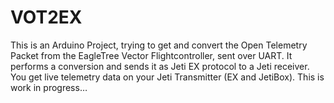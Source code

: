 # VOT2EX
This is an Arduino Project, trying to get and convert the Open Telemetry Packet from the EagleTree Vector Flightcontroller, sent over UART. It performs a conversion and sends it as Jeti EX protocol to a Jeti receiver. You get live telemetry data on your Jeti Transmitter (EX and JetiBox). This is work in progress…
